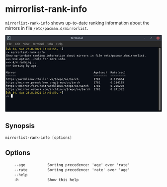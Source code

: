 # mirrorlist-rank-info

`mirrorlist-rank-info` shows up-to-date ranking information about the mirrors in file `/etc/pacman.d/mirrorlist`.

![](mirrorlist-rank-info.png)

## Synopsis
```
mirrorlist-rank-info [options]
```
## Options

```
    --age          Sorting precedence: 'age' over 'rate'
    --rate         Sorting precedence: 'rate' over 'age'
    --help
    -h             Show this help
```
